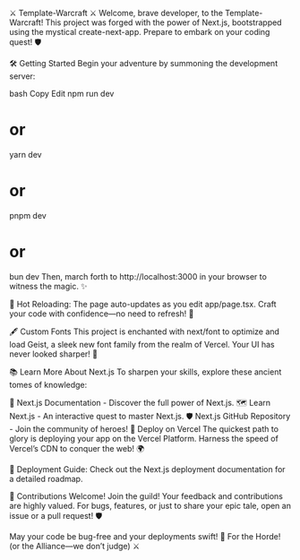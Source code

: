 ⚔️ Template-Warcraft ⚔️
Welcome, brave developer, to the Template-Warcraft! This project was forged with the power of Next.js, bootstrapped using the mystical create-next-app. Prepare to embark on your coding quest! 🛡️

🛠️ Getting Started
Begin your adventure by summoning the development server:

bash
Copy
Edit
npm run dev
# or
yarn dev
# or
pnpm dev
# or
bun dev
Then, march forth to http://localhost:3000 in your browser to witness the magic. ✨

🔄 Hot Reloading:
The page auto-updates as you edit app/page.tsx. Craft your code with confidence—no need to refresh! 🔄

🖋️ Custom Fonts
This project is enchanted with next/font to optimize and load Geist, a sleek new font family from the realm of Vercel. Your UI has never looked sharper! 🏹

📚 Learn More About Next.js
To sharpen your skills, explore these ancient tomes of knowledge:

📜 Next.js Documentation - Discover the full power of Next.js.
🗺️ Learn Next.js - An interactive quest to master Next.js.
🛡️ Next.js GitHub Repository - Join the community of heroes!
🚀 Deploy on Vercel
The quickest path to glory is deploying your app on the Vercel Platform. Harness the speed of Vercel’s CDN to conquer the web! 🌍

📖 Deployment Guide:
Check out the Next.js deployment documentation for a detailed roadmap.

🏰 Contributions Welcome!
Join the guild! Your feedback and contributions are highly valued.
For bugs, features, or just to share your epic tale, open an issue or a pull request! 🛡️

May your code be bug-free and your deployments swift! 🏹
For the Horde! (or the Alliance—we don’t judge) ⚔️